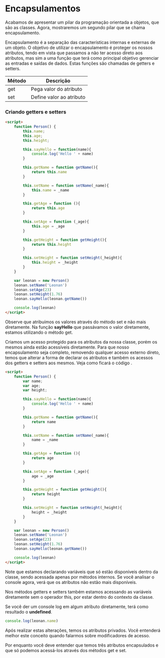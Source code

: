 # Encapsulamentos

Acabamos de apresentar um pilar da programação orientada a objetos, que são as classes. Agora, mostraremos um segundo pilar que se chama encapsulamento.

Encapsulamento é a separação das características internas e externas de um objeto. O objetivo de utilizar o encapsulamento é proteger os nossos atributos, tendo em vista que passamos a não ter acesso direto aos atributos, mas sim a uma função que terá como principal objetivo gerenciar as entradas e saídas de dados. Estas funções são chamadas de getters e setters.

| Método | Descrição                |
|--------|--------------------------|
| get    | Pega valor do atributo   |
| set    | Define valor ao atributo |

### Criando getters e setters

```html
<script>
    function Person() {
        this.name;
        this.age;
        this.height;   

        this.sayHello = function(name){
            console.log('Hello ' + name)
        }

        this.getName = function getName(){
            return this.name
        }

        this.setName = function setName(_name){
            this.name = _name
        }

        this.getAge = function (){
            return this.age
        }

        this.setAge = function (_age){
            this.age = _age
        }

        this.getHeight = function getHeight(){
            return this.height
        }

        this.setHeight = function setHeight(_height){
            this.height = _height
        }
    }

    var leonan = new Person()
    leonan.setName('Leonan')
    leonan.setAge(23)
    leonan.setHeight(1.76)
    leonan.sayHello(leonan.getName())

    console.log(leonan)
</script>
```

Observe que atribuímos os valores através do método set e não mais diretamente. Na função **sayHello** que passávamos o valor diretamente, estamos utilizando o método get.

Criamos um acesso protegido para os atributos da nossa classe, porém os mesmos ainda estão acessíveis diretamente. Para que nosso encapsulamento seja completo, removendo qualquer acesso externo direto, temos que alterar a forma de declarar os atributos e também os acessos dos getters e setters aos mesmos. Veja como ficará o código .

```html
<script>
    function Person() {
        var name;
        var age;
        var height;   

        this.sayHello = function(name){
            console.log('Hello ' + name)
        }

        this.getName = function getName(){
            return name
        }

        this.setName = function setName(_name){
            name = _name
        }

        this.getAge = function (){
            return age
        }

        this.setAge = function (_age){
            age = _age
        }

        this.getHeight = function getHeight(){
            return height
        }

        this.setHeight = function setHeight(_height){
            height = _height
        }
    }

    var leonan = new Person()
    leonan.setName('Leonan')
    leonan.setAge(23)
    leonan.setHeight(1.76)
    leonan.sayHello(leonan.getName())

    console.log(leonan)
</script>
```

Note que estamos declarando variáveis que só estão disponíveis dentro da classe, sendo acessada apenas por métodos internos. Se você analisar o console agora, verá que os atributos não estão mais disponíveis.

Nos métodos getters e setters também estamos acessando as variáveis diretamente sem o operador this, por estar dentro do contexto da classe.

Se você der um console log em algum atributo diretamente, terá como resultado o **undefined**.

```js
console.log(leonan.name)
```

Após realizar estas alterações, temos os atributos privados. Você entenderá melhor este conceito quando falarmos sobre modificadores de acesso.

Por enquanto você deve entender que temos três atributos encapsulados e que só podemos acessá-los através dos métodos get e set.